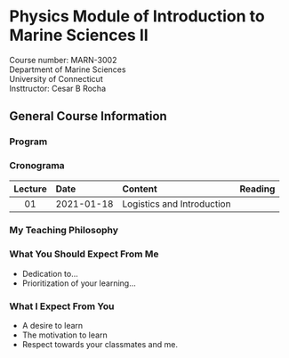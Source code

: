 # Physics Module of Introduction to Marine Sciences II
Course number: MARN-3002</br>
Department of Marine Sciences</br>
University of Connecticut</br>
Insttructor: Cesar B Rocha

## General Course Information

### Program

### Cronograma
| Lecture | Date          | Content                              | Reading         |
|:----:|:--------------|:--------------------------------------| -------------------:|
| 01   | 2021-01-18    | Logistics and Introduction            |                     |


### My Teaching Philosophy

### What You Should Expect From Me

- Dedication to...
- Prioritization of your learning...

### What I Expect From You

- A desire to learn
- The motivation to learn
- Respect towards your classmates and me.


